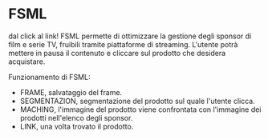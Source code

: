 # FSML
dal click al link!
FSML permette di ottimizzare la gestione degli sponsor di film e serie TV, fruibili tramite piattaforme di streaming.
L'utente potrà mettere in pausa il contenuto e cliccare sul prodotto che desidera acquistare.

Funzionamento di FSML:
- FRAME, salvataggio del frame.
- SEGMENTAZION, segmentazione del prodotto sul quale l'utente clicca.
- MACHING, l'immagine del prodotto viene confrontata con l'immagine dei prodotti nell'elenco degli sponsor.
- LINK, una volta trovato il prodotto.
